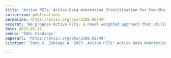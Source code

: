 ```yaml
---
title: "Active PETs: Active Data Annotation Prioritisation for Few-Shot Claim Verification with Pattern Exploiting Training"
collection: publications
permalink: https://arxiv.org/abs/2208.08749
excerpt: 'We propose Active PETs, a novel weighted approach that utilises an ensemble of Pattern Exploiting Training (PET) models based on various language models, to actively select unlabelled data as candidates for annotation.'
date: 2023-01-21
venue: 'EACL Findings'
paperurl: 'https://arxiv.org/abs/2208.08749'
citation: "Zeng X, Zubiaga A. 2023. Active PETs: Active Data Annotation Prioritisation for Few-Shot Claim Verification with Pattern Exploiting Training. EACL Findings"

---
```

